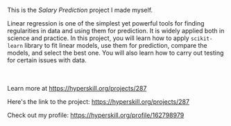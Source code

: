 This is the *Salary Prediction* project I made myself.


<p>Linear regression is one of the simplest yet powerful tools for finding regularities in data and using them for prediction. It is widely applied both in science and practice. In this project, you will learn how to apply <code>scikit-learn</code> library to fit linear models, use them for prediction, compare the models, and select the best one. You will also learn how to carry out testing for certain issues with data.</p><br/><br/>Learn more at <a href="https://hyperskill.org/projects/287?utm_source=ide&utm_medium=ide&utm_campaign=ide&utm_content=project-card">https://hyperskill.org/projects/287</a>

Here's the link to the project: https://hyperskill.org/projects/287

Check out my profile: https://hyperskill.org/profile/162798979